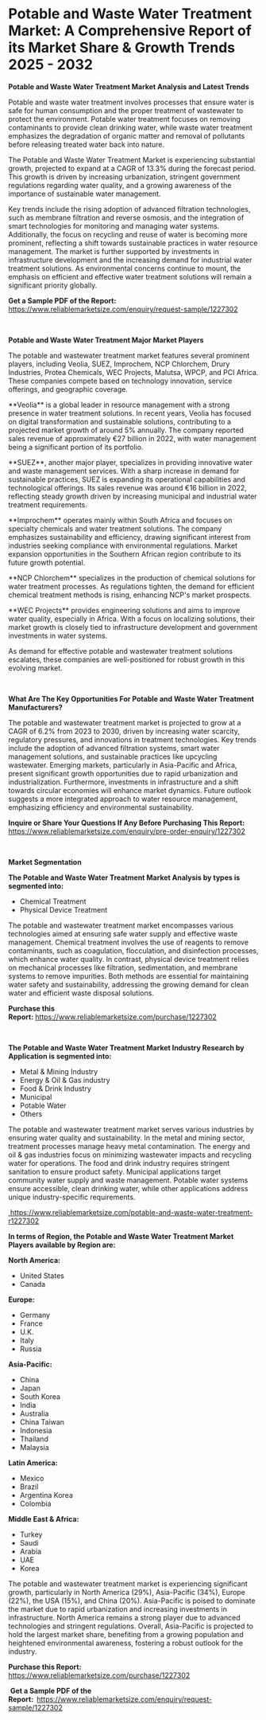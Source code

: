 <p><h1>Potable and Waste Water Treatment Market: A Comprehensive Report of its Market Share & Growth Trends 2025 - 2032</h1></p><p><strong>Potable and Waste Water Treatment Market Analysis and Latest Trends</strong></p>
<p><p>Potable and waste water treatment involves processes that ensure water is safe for human consumption and the proper treatment of wastewater to protect the environment. Potable water treatment focuses on removing contaminants to provide clean drinking water, while waste water treatment emphasizes the degradation of organic matter and removal of pollutants before releasing treated water back into nature.</p><p>The Potable and Waste Water Treatment Market is experiencing substantial growth, projected to expand at a CAGR of 13.3% during the forecast period. This growth is driven by increasing urbanization, stringent government regulations regarding water quality, and a growing awareness of the importance of sustainable water management. </p><p>Key trends include the rising adoption of advanced filtration technologies, such as membrane filtration and reverse osmosis, and the integration of smart technologies for monitoring and managing water systems. Additionally, the focus on recycling and reuse of water is becoming more prominent, reflecting a shift towards sustainable practices in water resource management. The market is further supported by investments in infrastructure development and the increasing demand for industrial water treatment solutions. As environmental concerns continue to mount, the emphasis on efficient and effective water treatment solutions will remain a significant priority globally.</p></p>
<p><strong>Get a Sample PDF of the Report:&nbsp;</strong> <a href="https://www.reliablemarketsize.com/enquiry/request-sample/1227302?utm_campaign=3537&utm_medium=2&utm_source=Github&utm_content=ia&utm_term=13042025&utm_id=potable-and-waste-water-treatment">https://www.reliablemarketsize.com/enquiry/request-sample/1227302</a></p>
<p>&nbsp;</p>
<p><strong>Potable and Waste Water Treatment Major Market Players</strong></p>
<p><p>The potable and wastewater treatment market features several prominent players, including Veolia, SUEZ, Improchem, NCP Chlorchem, Drury Industries, Protea Chemicals, WEC Projects, Malutsa, WPCP, and PCI Africa. These companies compete based on technology innovation, service offerings, and geographic coverage.</p><p>**Veolia** is a global leader in resource management with a strong presence in water treatment solutions. In recent years, Veolia has focused on digital transformation and sustainable solutions, contributing to a projected market growth of around 5% annually. The company reported sales revenue of approximately €27 billion in 2022, with water management being a significant portion of its portfolio.</p><p>**SUEZ**, another major player, specializes in providing innovative water and waste management services. With a sharp increase in demand for sustainable practices, SUEZ is expanding its operational capabilities and technological offerings. Its sales revenue was around €16 billion in 2022, reflecting steady growth driven by increasing municipal and industrial water treatment requirements.</p><p>**Improchem** operates mainly within South Africa and focuses on specialty chemicals and water treatment solutions. The company emphasizes sustainability and efficiency, drawing significant interest from industries seeking compliance with environmental regulations. Market expansion opportunities in the Southern African region contribute to its future growth potential.</p><p>**NCP Chlorchem** specializes in the production of chemical solutions for water treatment processes. As regulations tighten, the demand for efficient chemical treatment methods is rising, enhancing NCP's market prospects.</p><p>**WEC Projects** provides engineering solutions and aims to improve water quality, especially in Africa. With a focus on localizing solutions, their market growth is closely tied to infrastructure development and government investments in water systems.</p><p>As demand for effective potable and wastewater treatment solutions escalates, these companies are well-positioned for robust growth in this evolving market.</p></p>
<p>&nbsp;</p>
<p><strong>What Are The Key Opportunities For Potable and Waste Water Treatment Manufacturers?</strong></p>
<p><p>The potable and wastewater treatment market is projected to grow at a CAGR of 6.2% from 2023 to 2030, driven by increasing water scarcity, regulatory pressures, and innovations in treatment technologies. Key trends include the adoption of advanced filtration systems, smart water management solutions, and sustainable practices like upcycling wastewater. Emerging markets, particularly in Asia-Pacific and Africa, present significant growth opportunities due to rapid urbanization and industrialization. Furthermore, investments in infrastructure and a shift towards circular economies will enhance market dynamics. Future outlook suggests a more integrated approach to water resource management, emphasizing efficiency and environmental sustainability.</p></p>
<p><strong>Inquire or Share Your Questions If Any Before Purchasing This Report:</strong> <a href="https://www.reliablemarketsize.com/enquiry/pre-order-enquiry/1227302?utm_campaign=3537&utm_medium=2&utm_source=Github&utm_content=ia&utm_term=13042025&utm_id=potable-and-waste-water-treatment">https://www.reliablemarketsize.com/enquiry/pre-order-enquiry/1227302</a></p>
<p>&nbsp;</p>
<p><strong>Market Segmentation</strong></p>
<p><strong>The Potable and Waste Water Treatment Market Analysis by types is segmented into:</strong></p>
<p><ul><li>Chemical Treatment</li><li>Physical Device Treatment</li></ul></p>
<p><p>The potable and wastewater treatment market encompasses various technologies aimed at ensuring safe water supply and effective waste management. Chemical treatment involves the use of reagents to remove contaminants, such as coagulation, flocculation, and disinfection processes, which enhance water quality. In contrast, physical device treatment relies on mechanical processes like filtration, sedimentation, and membrane systems to remove impurities. Both methods are essential for maintaining water safety and sustainability, addressing the growing demand for clean water and efficient waste disposal solutions.</p></p>
<p><strong>Purchase this Report:&nbsp;</strong><a href="https://www.reliablemarketsize.com/purchase/1227302?utm_campaign=3537&utm_medium=2&utm_source=Github&utm_content=ia&utm_term=13042025&utm_id=potable-and-waste-water-treatment">https://www.reliablemarketsize.com/purchase/1227302</a></p>
<p>&nbsp;</p>
<p><strong>The Potable and Waste Water Treatment Market Industry Research by Application is segmented into:</strong></p>
<p><ul><li>Metal & Mining Industry</li><li>Energy & Oil & Gas industry</li><li>Food & Drink Industry</li><li>Municipal</li><li>Potable Water</li><li>Others</li></ul></p>
<p><p>The potable and wastewater treatment market serves various industries by ensuring water quality and sustainability. In the metal and mining sector, treatment processes manage heavy metal contamination. The energy and oil & gas industries focus on minimizing wastewater impacts and recycling water for operations. The food and drink industry requires stringent sanitation to ensure product safety. Municipal applications target community water supply and waste management. Potable water systems ensure accessible, clean drinking water, while other applications address unique industry-specific requirements.</p></p>
<p><a href="https://www.reliablemarketsize.com/potable-and-waste-water-treatment-r1227302?utm_campaign=3537&utm_medium=2&utm_source=Github&utm_content=ia&utm_term=13042025&utm_id=potable-and-waste-water-treatment">&nbsp;https://www.reliablemarketsize.com/potable-and-waste-water-treatment-r1227302</a></p>
<p><strong>In terms of Region, the Potable and Waste Water Treatment Market Players available by Region are:</strong></p>
<p>
    <p> <strong> North America: </strong>
        <ul>
            <li>United States</li>
            <li>Canada</li>
        </ul>
        </p> 
    <p> <strong> Europe: </strong>
        <ul>
            <li>Germany</li>
            <li>France</li>
            <li>U.K.</li>
            <li>Italy</li>
            <li>Russia</li>
        </ul>
        </p> 
    <p> <strong> Asia-Pacific: </strong>
        <ul>
            <li>China</li>
            <li>Japan</li>
            <li>South Korea</li>
            <li>India</li>
            <li>Australia</li>
            <li>China Taiwan</li>
            <li>Indonesia</li>
            <li>Thailand</li>
            <li>Malaysia</li>
        </ul>
        </p> 
    <p> <strong> Latin America: </strong>
        <ul>
            <li>Mexico</li>
            <li>Brazil</li>
            <li>Argentina Korea</li>
            <li>Colombia</li>
        </ul>
        </p> 
    <p> <strong> Middle East & Africa: </strong>
        <ul>
            <li>Turkey</li>
            <li>Saudi</li>
            <li>Arabia</li>
            <li>UAE</li>
            <li>Korea</li>
        </ul>
    </p>
    </p>
<p><p>The potable and wastewater treatment market is experiencing significant growth, particularly in North America (29%), Asia-Pacific (34%), Europe (22%), the USA (15%), and China (20%). Asia-Pacific is poised to dominate the market due to rapid urbanization and increasing investments in infrastructure. North America remains a strong player due to advanced technologies and stringent regulations. Overall, Asia-Pacific is projected to hold the largest market share, benefiting from a growing population and heightened environmental awareness, fostering a robust outlook for the industry.</p></p>
<p><strong>Purchase this Report: </strong><a href="https://www.reliablemarketsize.com/purchase/1227302?utm_campaign=3537&utm_medium=2&utm_source=Github&utm_content=ia&utm_term=13042025&utm_id=potable-and-waste-water-treatment">https://www.reliablemarketsize.com/purchase/1227302</a></p>
<p>&nbsp;<strong>Get a Sample PDF of the Report:&nbsp;&nbsp;</strong><a href="https://www.reliablemarketsize.com/enquiry/request-sample/1227302?utm_campaign=3537&utm_medium=2&utm_source=Github&utm_content=ia&utm_term=13042025&utm_id=potable-and-waste-water-treatment">https://www.reliablemarketsize.com/enquiry/request-sample/1227302</a></p>
<p><strong></strong></p>
<p><p></p><p></p><p></p></p>